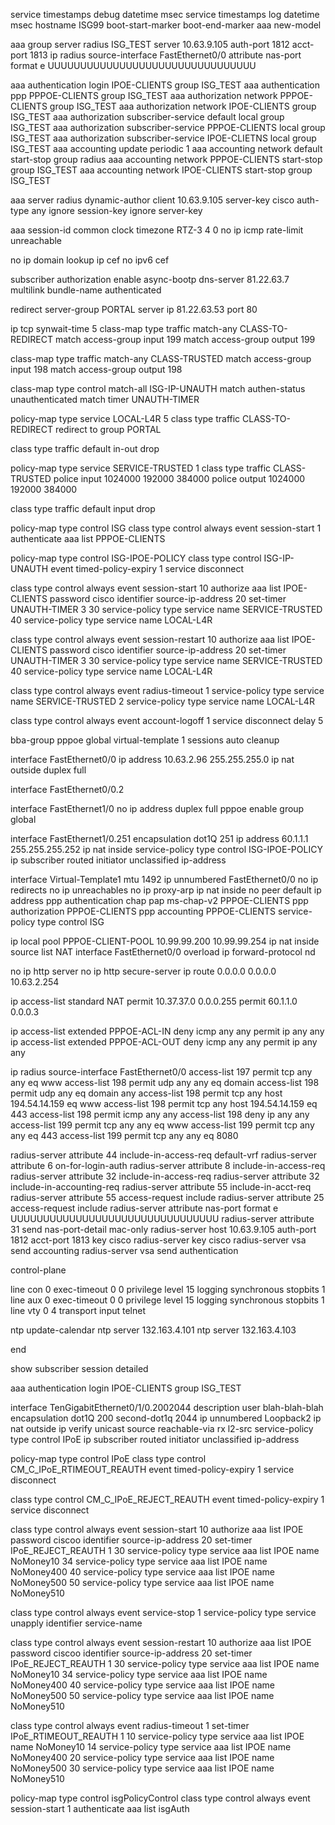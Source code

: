 service timestamps debug datetime msec
service timestamps log datetime msec
hostname ISG99
boot-start-marker
boot-end-marker
aaa new-model

aaa group server radius ISG_TEST
server 10.63.9.105 auth-port 1812 acct-port 1813
ip radius source-interface FastEthernet0/0
attribute nas-port format e UUUUUUUUUUUUUUUUUUUUUUUUUUUUUUUU

aaa authentication login IPOE-CLIENTS group ISG_TEST
aaa authentication ppp PPPOE-CLIENTS group ISG_TEST
aaa authorization network PPPOE-CLIENTS group ISG_TEST
aaa authorization network IPOE-CLIENTS group ISG_TEST
aaa authorization subscriber-service default local group ISG_TEST
aaa authorization subscriber-service PPPOE-CLIENTS local group ISG_TEST
aaa authorization subscriber-service IPOE-CLIETNS local group ISG_TEST
aaa accounting update periodic 1
aaa accounting network default start-stop group radius
aaa accounting network PPPOE-CLIENTS start-stop group ISG_TEST
aaa accounting network IPOE-CLIENTS start-stop group ISG_TEST

aaa server radius dynamic-author
client 10.63.9.105 server-key cisco
auth-type any
ignore session-key
ignore server-key

aaa session-id common
clock timezone RTZ-3 4 0
no ip icmp rate-limit unreachable

no ip domain lookup
ip cef
no ipv6 cef

subscriber authorization enable
async-bootp dns-server 81.22.63.7
multilink bundle-name authenticated

redirect server-group PORTAL
server ip 81.22.63.53 port 80

ip tcp synwait-time 5
class-map type traffic match-any CLASS-TO-REDIRECT
match access-group input 199
match access-group output 199

class-map type traffic match-any CLASS-TRUSTED
match access-group input 198
match access-group output 198

class-map type control match-all ISG-IP-UNAUTH
match authen-status unauthenticated
match timer UNAUTH-TIMER

policy-map type service LOCAL-L4R
5 class type traffic CLASS-TO-REDIRECT
 redirect to group PORTAL

class type traffic default in-out
 drop

policy-map type service SERVICE-TRUSTED
1 class type traffic CLASS-TRUSTED
 police input 1024000 192000 384000
 police output 1024000 192000 384000

class type traffic default input
 drop

policy-map type control ISG
class type control always event session-start
 1 authenticate aaa list PPPOE-CLIENTS

policy-map type control ISG-IPOE-POLICY
class type control ISG-IP-UNAUTH event timed-policy-expiry
 1 service disconnect

class type control always event session-start
 10 authorize aaa list IPOE-CLIENTS password cisco identifier source-ip-address
 20 set-timer UNAUTH-TIMER 3
 30 service-policy type service name SERVICE-TRUSTED
 40 service-policy type service name LOCAL-L4R

class type control always event session-restart
 10 authorize aaa list IPOE-CLIENTS password cisco identifier source-ip-address
 20 set-timer UNAUTH-TIMER 3
 30 service-policy type service name SERVICE-TRUSTED
 40 service-policy type service name LOCAL-L4R

class type control always event radius-timeout
 1 service-policy type service name SERVICE-TRUSTED
 2 service-policy type service name LOCAL-L4R

class type control always event account-logoff
 1 service disconnect delay 5

bba-group pppoe global
virtual-template 1
sessions auto cleanup

interface FastEthernet0/0
ip address 10.63.2.96 255.255.255.0
ip nat outside
duplex full

interface FastEthernet0/0.2

interface FastEthernet1/0
no ip address
duplex full
pppoe enable group global

interface FastEthernet1/0.251
encapsulation dot1Q 251
ip address 60.1.1.1 255.255.255.252
ip nat inside
service-policy type control ISG-IPOE-POLICY
ip subscriber routed
 initiator unclassified ip-address

interface Virtual-Template1
mtu 1492
ip unnumbered FastEthernet0/0
no ip redirects
no ip unreachables
no ip proxy-arp
ip nat inside
no peer default ip address
ppp authentication chap pap ms-chap-v2 PPPOE-CLIENTS
ppp authorization PPPOE-CLIENTS
ppp accounting PPPOE-CLIENTS
service-policy type control ISG

ip local pool PPPOE-CLIENT-POOL 10.99.99.200 10.99.99.254
ip nat inside source list NAT interface FastEthernet0/0 overload
ip forward-protocol nd

no ip http server
no ip http secure-server
ip route 0.0.0.0 0.0.0.0 10.63.2.254

ip access-list standard NAT
permit 10.37.37.0 0.0.0.255
permit 60.1.1.0 0.0.0.3

ip access-list extended PPPOE-ACL-IN
deny   icmp any any
permit ip any any
ip access-list extended PPPOE-ACL-OUT
deny   icmp any any
permit ip any any

ip radius source-interface FastEthernet0/0
access-list 197 permit tcp any any eq www
access-list 198 permit udp any any eq domain
access-list 198 permit udp any eq domain any
access-list 198 permit tcp any host 194.54.14.159 eq www
access-list 198 permit tcp any host 194.54.14.159 eq 443
access-list 198 permit icmp any any
access-list 198 deny   ip any any
access-list 199 permit tcp any any eq www
access-list 199 permit tcp any any eq 443
access-list 199 permit tcp any any eq 8080

radius-server attribute 44 include-in-access-req default-vrf
radius-server attribute 6 on-for-login-auth
radius-server attribute 8 include-in-access-req
radius-server attribute 32 include-in-access-req
radius-server attribute 32 include-in-accounting-req
radius-server attribute 55 include-in-acct-req
radius-server attribute 55 access-request include
radius-server attribute 25 access-request include
radius-server attribute nas-port format e UUUUUUUUUUUUUUUUUUUUUUUUUUUUUUUU
radius-server attribute 31 send nas-port-detail mac-only
radius-server host 10.63.9.105 auth-port 1812 acct-port 1813 key cisco
radius-server key cisco
radius-server vsa send accounting
radius-server vsa send authentication

control-plane

line con 0
exec-timeout 0 0
privilege level 15
logging synchronous
stopbits 1
line aux 0
exec-timeout 0 0
privilege level 15
logging synchronous
stopbits 1
line vty 0 4
transport input telnet

ntp update-calendar
ntp server 132.163.4.101
ntp server 132.163.4.103

end

show subscriber session detailed

aaa authentication login IPOE-CLIENTS group ISG_TEST

interface TenGigabitEthernet0/1/0.2002044
description user blah-blah-blah
encapsulation dot1Q 200 second-dot1q 2044
ip unnumbered Loopback2
ip nat outside
ip verify unicast source reachable-via rx l2-src
service-policy type control IPoE
ip subscriber routed
 initiator unclassified ip-address


policy-map type control IPoE
class type control CM_C_IPoE_RTIMEOUT_REAUTH event timed-policy-expiry
 1 service disconnect

class type control CM_C_IPoE_REJECT_REAUTH event timed-policy-expiry
 1 service disconnect

class type control always event session-start
 10 authorize aaa list IPOE password ciscoo identifier source-ip-address
 20 set-timer IPoE_REJECT_REAUTH 1
 30 service-policy type service aaa list IPOE name NoMoney10
 34 service-policy type service aaa list IPOE name NoMoney400
 40 service-policy type service aaa list IPOE name NoMoney500
 50 service-policy type service aaa list IPOE name NoMoney510

class type control always event service-stop
 1 service-policy type service unapply identifier service-name

class type control always event session-restart
 10 authorize aaa list IPOE password ciscoo identifier source-ip-address
 20 set-timer IPoE_REJECT_REAUTH 1
 30 service-policy type service aaa list IPOE name NoMoney10
 34 service-policy type service aaa list IPOE name NoMoney400
 40 service-policy type service aaa list IPOE name NoMoney500
 50 service-policy type service aaa list IPOE name NoMoney510

class type control always event radius-timeout
 1 set-timer IPoE_RTIMEOUT_REAUTH 1
 10 service-policy type service aaa list IPOE name NoMoney10
 14 service-policy type service aaa list IPOE name NoMoney400
 20 service-policy type service aaa list IPOE name NoMoney500
 30 service-policy type service aaa list IPOE name NoMoney510

policy-map type control isgPolicyControl
class type control always event session-start
 1 authenticate aaa list isgAuth
